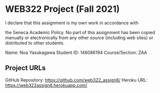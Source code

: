 # WEB322 Project (Fall 2021) 
 
I declare that this assignment is my own work in accordance with 

the Seneca Academic Policy. No part of this assignment has been 
copied manually or electronically from any other source 
(including web sites) or distributed to other students. 
 
Name:  Noa Yasukagawa
Student ID:  146086194
Course/Section: ZAA
 

## Project URLs 
GitHub Repository: https://github.com/web322_assign6/ 
Heroku URL: https://web322assign6.herokuapp.com/


